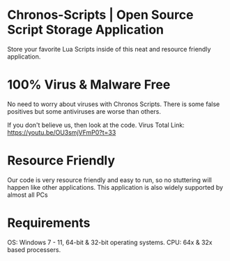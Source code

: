 # Chronos-Scripts | Open Source Script Storage Application
Store your favorite Lua Scripts inside of this neat and resource friendly application.

# 100% Virus & Malware Free
No need to worry about viruses with Chronos Scripts. There is some false positives but some antiviruses are worse than others.

If you don't believe us, then look at the code. Virus Total Link: https://youtu.be/OU3smjVFmP0?t=33

# Resource Friendly
Our code is very resource friendly and easy to run, so no stuttering will happen like other applications. This application is also widely supported by almost all PCs

# Requirements
OS: Windows 7 - 11, 64-bit & 32-bit operating systems.
CPU: 64x & 32x based processers.
